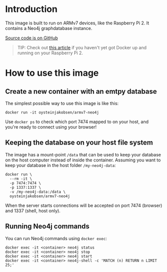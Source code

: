 # Introduction

This image is built to run on ARMv7 devices, like the Raspberry Pi 2. It contains a Neo4j graphdatabase instance.

[Source code is on GitHub](https://github.com/oysteinjakobsen/docker-armv7-neo4j)

> TIP: Check out [this article](http://blog.hypriot.com/kick-ass-raspberry-pi-2-having-a-forbidden-love-affair-with-docker-1-dot-4-1) if you haven't yet got Docker up and running on your Raspberry Pi 2.

# How to use this image

## Create a new container with an emtpy database

The simplest possible way to use this image is like this:

```
docker run -it oysteinjakobsen/armv7-neo4j
```

Use `docker ps` to check which port 7474 mapped to on your host, and you're ready to connect using your browser!

## Keeping the database on your host file system

The image has a mount-point `/data` that can be used to keep your database on the host computer instead of inside the container. Assuming you want to keep your database in the host folder `/my-neo4j-data`:

```
docker run \
  --rm -it \
  -p 7474:7474 \
  -p 1337:1337 \
  -v /my-neo4j-data:/data \
  oysteinjakobsen/armv7-neo4j
```

When the server starts connections will be accepted on port 7474 (browser) and 1337 (shell, host only).

## Running Neo4j commands

You can run Neo4j commands using `docker exec`:

```
docker exec -it <container> neo4j status
docker exec -it <container> neo4j stop
docker exec -it <container> neo4j start
docker exec -it <container> neo4j-shell -c 'MATCH (n) RETURN n LIMIT 25;'
```

